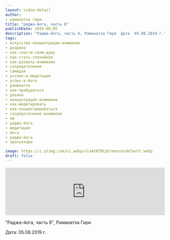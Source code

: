 ```yaml
---
layout: video-detail
author:
- раманатха гири
title: "раджа-йога, часть 6"
publishDate: 2019-08-05
description: "Раджа-йога, часть 6, Раманатха Гири  Дата  05.08.2019 г."
tags: 
- искусство-концентрации-внимания
- дхарана
- как-спасти-свою-душу
- как-стать-спокойнее
- как-развить-внимание
- сосредоточение
- самадхи
- учспех-в-медитации
- успех-в-йоге
- раманатха
- как-пробудиться
- дхъяна
- концентрация-внимания
- как-медитировать
- как-концентрироваться
- сосредоточение-внимания
- ом
- раджа-йога
- медитация
- йога
- раджа-йога
- пратьяхара

image: https://i.ytimg.com/vi_webp/ulxAtKTBCpU/maxresdefault.webp
draft: false
---
```


<iframe width="100%" src="https://www.youtube.com/embed/ulxAtKTBCpU" frameborder="0" allowfullscreen=""></iframe> 

 "Раджа-йога, часть 6", Раманатха Гири

 Дата: 05.08.2019 г.

  

 